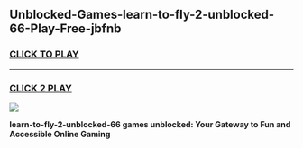 
## Unblocked-Games-learn-to-fly-2-unblocked-66-Play-Free-jbfnb
<h3>
<a href="https://premium76.site?title=learn-to-fly-2-unblocked-66&ref=19M">CLICK TO PLAY</a></h3>
<hr>

<h3>
<a href="https://premium76.site?title=learn-to-fly-2-unblocked-66&ref=19M">CLICK 2 PLAY</a>
  
</h3>

<a href="https://premium76.site?title=learn-to-fly-2-unblocked-66&ref=19M"><img src="https://clearcache.store/games.png"></a>


**learn-to-fly-2-unblocked-66 games unblocked: Your Gateway to Fun and Accessible Online Gaming**
